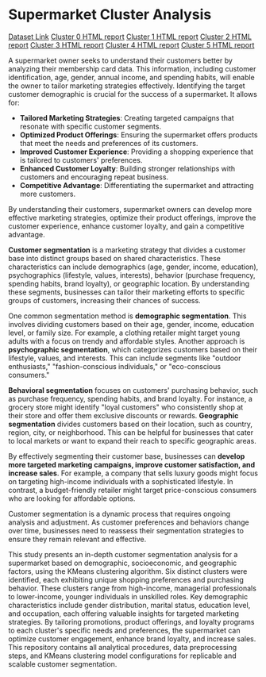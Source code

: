 # Supermarket Cluster Analysis
[Dataset Link](https://www.kaggle.com/datasets/dev0914sharma/customer-clustering?select=segmentation+data.csv)
[Cluster 0 HTML report](https://htmlpreview.github.io/?https://github.com/yus47/supermarket_cluster_analysis/blob/main/cluster_0_report.html)
[Cluster 1 HTML report](https://htmlpreview.github.io/?https://github.com/yus47/supermarket_cluster_analysis/blob/main/cluster_1_report.html)
[Cluster 2 HTML report](https://htmlpreview.github.io/?https://github.com/yus47/supermarket_cluster_analysis/blob/main/cluster_2_report.html)
[Cluster 3 HTML report](https://htmlpreview.github.io/?https://github.com/yus47/supermarket_cluster_analysis/blob/main/cluster_3_report.html)
[Cluster 4 HTML report](https://htmlpreview.github.io/?https://github.com/yus47/supermarket_cluster_analysis/blob/main/cluster_4_report.html)
[Cluster 5 HTML report](https://htmlpreview.github.io/?https://github.com/yus47/supermarket_cluster_analysis/blob/main/cluster_5_report.html)

A supermarket owner seeks to understand their customers better by analyzing their membership card data. This information, including customer identification, age, gender, annual income, and spending habits, will enable the owner to tailor marketing strategies effectively. Identifying the target customer demographic is crucial for the success of a supermarket. It allows for:
* **Tailored Marketing Strategies**: Creating targeted campaigns that resonate with specific customer segments.
* **Optimized Product Offerings**: Ensuring the supermarket offers products that meet the needs and preferences of its customers.
* **Improved Customer Experience**: Providing a shopping experience that is tailored to customers' preferences.
* **Enhanced Customer Loyalty**: Building stronger relationships with customers and encouraging repeat business.
* **Competitive Advantage**: Differentiating the supermarket and attracting more customers.

By understanding their customers, supermarket owners can develop more effective marketing strategies, optimize their product offerings, improve the customer experience, enhance customer loyalty, and gain a competitive advantage.

**Customer segmentation** is a marketing strategy that divides a customer base into distinct groups based on shared characteristics. These characteristics can include demographics (age, gender, income, education), psychographics (lifestyle, values, interests), behavior (purchase frequency, spending habits, brand loyalty), or geographic location. By understanding these segments, businesses can tailor their marketing efforts to specific groups of customers, increasing their chances of success.   

One common segmentation method is **demographic segmentation**. This involves dividing customers based on their age, gender, income, education level, or family size. For example, a clothing retailer might target young adults with a focus on trendy and affordable styles. Another approach is **psychographic segmentation**, which categorizes customers based on their lifestyle, values, and interests. This can include segments like "outdoor enthusiasts," "fashion-conscious individuals," or "eco-conscious consumers."

**Behavioral segmentation** focuses on customers' purchasing behavior, such as purchase frequency, spending habits, and brand loyalty. For instance, a grocery store might identify "loyal customers" who consistently shop at their store and offer them exclusive discounts or rewards. **Geographic segmentation** divides customers based on their location, such as country, region, city, or neighborhood. This can be helpful for businesses that cater to local markets or want to expand their reach to specific geographic areas.

By effectively segmenting their customer base, businesses can **develop more targeted marketing campaigns, improve customer satisfaction, and increase sales**. For example, a company that sells luxury goods might focus on targeting high-income individuals with a sophisticated lifestyle. In contrast, a budget-friendly retailer might target price-conscious consumers who are looking for affordable options.

Customer segmentation is a dynamic process that requires ongoing analysis and adjustment. As customer preferences and behaviors change over time, businesses need to reassess their segmentation strategies to ensure they remain relevant and effective.

This study presents an in-depth customer segmentation analysis for a supermarket based on demographic, socioeconomic, and geographic factors, using the KMeans clustering algorithm. Six distinct clusters were identified, each exhibiting unique shopping preferences and purchasing behavior. These clusters range from high-income, managerial professionals to lower-income, younger individuals in unskilled roles. Key demographic characteristics include gender distribution, marital status, education level, and occupation, each offering valuable insights for targeted marketing strategies. By tailoring promotions, product offerings, and loyalty programs to each cluster's specific needs and preferences, the supermarket can optimize customer engagement, enhance brand loyalty, and increase sales. This repository contains all analytical procedures, data preprocessing steps, and KMeans clustering model configurations for replicable and scalable customer segmentation.
